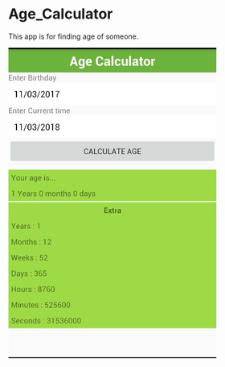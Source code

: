 # Age_Calculator

This app is for finding age of someone.

![age](https://github.com/mobarak19/Age_Calculator/blob/master/Capture.JPG)
